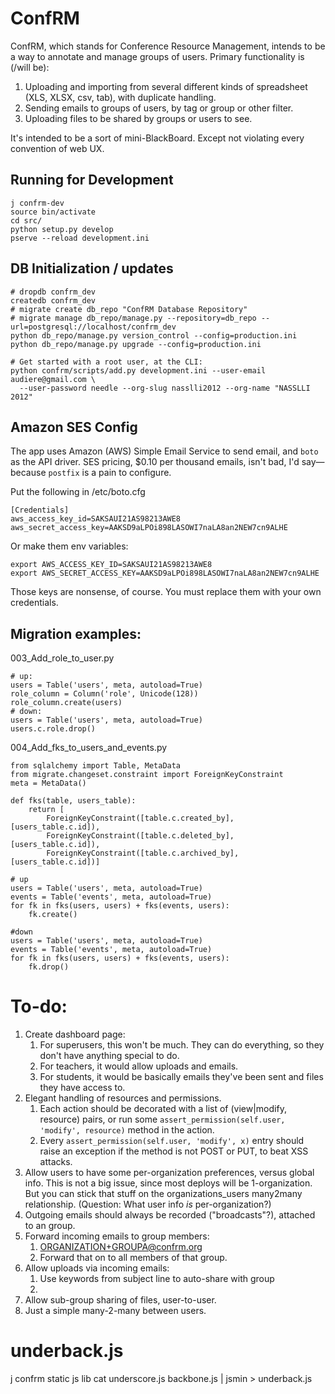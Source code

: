 # ConfRM

ConfRM, which stands for Conference Resource Management, intends to be a way to annotate and manage groups of users. Primary functionality is (/will be):

1. Uploading and importing from several different kinds of spreadsheet (XLS, XLSX, csv, tab), with duplicate handling.
2. Sending emails to groups of users, by tag or group or other filter.
3. Uploading files to be shared by groups or users to see.

It's intended to be a sort of mini-BlackBoard. Except not violating every convention of web UX.

## Running for Development

    j confrm-dev
    source bin/activate
    cd src/
    python setup.py develop
    pserve --reload development.ini

## DB Initialization / updates

    # dropdb confrm_dev
    createdb confrm_dev
    # migrate create db_repo "ConfRM Database Repository"
    # migrate manage db_repo/manage.py --repository=db_repo --url=postgresql://localhost/confrm_dev
    python db_repo/manage.py version_control --config=production.ini
    python db_repo/manage.py upgrade --config=production.ini

    # Get started with a root user, at the CLI:
    python confrm/scripts/add.py development.ini --user-email audiere@gmail.com \
      --user-password needle --org-slug nasslli2012 --org-name "NASSLLI 2012"
  
## Amazon SES Config

The app uses Amazon (AWS) Simple Email Service to send email, and `boto` as the API driver. SES pricing, $0.10 per thousand emails, isn't bad, I'd say—because `postfix` is a pain to configure.

Put the following in /etc/boto.cfg

    [Credentials]
    aws_access_key_id=SAKSAUI21AS98213AWE8
    aws_secret_access_key=AAKSD9aLPOi898LASOWI7naLA8an2NEW7cn9ALHE

Or make them env variables:

    export AWS_ACCESS_KEY_ID=SAKSAUI21AS98213AWE8
    export AWS_SECRET_ACCESS_KEY=AAKSD9aLPOi898LASOWI7naLA8an2NEW7cn9ALHE

Those keys are nonsense, of course. You must replace them with your own credentials.

## Migration examples:

003_Add_role_to_user.py

    # up:
    users = Table('users', meta, autoload=True)
    role_column = Column('role', Unicode(128))
    role_column.create(users)
    # down:
    users = Table('users', meta, autoload=True)
    users.c.role.drop()

004_Add_fks_to_users_and_events.py
    
    from sqlalchemy import Table, MetaData
    from migrate.changeset.constraint import ForeignKeyConstraint
    meta = MetaData()

    def fks(table, users_table):
        return [
            ForeignKeyConstraint([table.c.created_by],  [users_table.c.id]),
            ForeignKeyConstraint([table.c.deleted_by],  [users_table.c.id]),
            ForeignKeyConstraint([table.c.archived_by], [users_table.c.id])]

    # up
    users = Table('users', meta, autoload=True)
    events = Table('events', meta, autoload=True)
    for fk in fks(users, users) + fks(events, users):
        fk.create()

    #down
    users = Table('users', meta, autoload=True)
    events = Table('events', meta, autoload=True)
    for fk in fks(users, users) + fks(events, users):
        fk.drop()

# To-do:

1. Create dashboard page:
    1. For superusers, this won't be much. They can do everything, so they don't have anything special to do.
    2. For teachers, it would allow uploads and emails.
    3. For students, it would be basically emails they've been sent and files they have access to.
2. Elegant handling of resources and permissions.
    1. Each action should be decorated with a list of (view|modify, resource) pairs, or run some `assert_permission(self.user, 'modify', resource)` method in the action.
    2. Every `assert_permission(self.user, 'modify', x)` entry should raise an exception if the method is not POST or PUT, to beat XSS attacks.
6. Allow users to have some per-organization preferences, versus global info.
This is not a big issue, since most deploys will be 1-organization. But you can stick that stuff on the organizations_users many2many relationship. (Question: What user info _is_ per-organization?)
7. Outgoing emails should always be recorded ("broadcasts"?), attached to an group.
8. Forward incoming emails to group members:
   1. ORGANIZATION+GROUPA@confrm.org
   2. Forward that on to all members of that group.
9. Allow uploads via incoming emails:
   1. Use keywords from subject line to auto-share with group
   2. 
10. Allow sub-group sharing of files, user-to-user.
   1. Just a simple many-2-many between users.

# underback.js

j confrm static js lib
cat underscore.js backbone.js | jsmin > underback.js